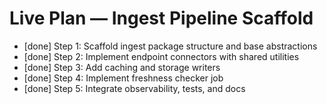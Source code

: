 # Live Plan — Ingest Pipeline Scaffold

- [done] Step 1: Scaffold ingest package structure and base abstractions
- [done] Step 2: Implement endpoint connectors with shared utilities
- [done] Step 3: Add caching and storage writers
- [done] Step 4: Implement freshness checker job
- [done] Step 5: Integrate observability, tests, and docs
